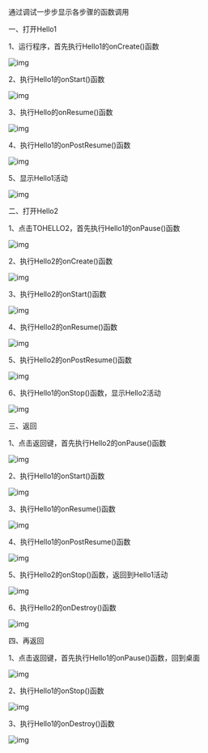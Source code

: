 通过调试一步步显示各步骤的函数调用

一、打开Hello1

1、运行程序，首先执行Hello1的onCreate()函数

![img](D:\Typora图片\wps21.jpg) 

2、执行Hello1的onStart()函数

![img](D:\Typora图片\wps22.jpg) 

3、执行Hello的onResume()函数

![img](D:\Typora图片\wps23.jpg) 

4、执行Hello1的onPostResume()函数

![img](D:\Typora图片\wps24.jpg) 

5、显示Hello1活动

![img](D:\Typora图片\wps25.jpg) 

二、打开Hello2

1、点击TOHELLO2，首先执行Hello1的onPause()函数

![img](D:\Typora图片\wps26.jpg) 

2、执行Hello2的onCreate()函数

![img](D:\Typora图片\wps27.jpg) 

3、执行Hello2的onStart()函数

![img](D:\Typora图片\wps28.jpg) 

4、执行Hello2的onResume()函数

![img](D:\Typora图片\wps29.jpg) 

5、执行Hello2的onPostResume()函数

![img](D:\Typora图片\wps30.jpg) 

6、执行Hello1的onStop()函数，显示Hello2活动

![img](D:\Typora图片\wps31.jpg) 

三、返回

1、点击返回键，首先执行Hello2的onPause()函数

![img](D:\Typora图片\wps32.jpg) 

2、执行Hello1的onStart()函数

![img](D:\Typora图片\wps33.jpg) 

3、执行Hello1的onResume()函数

![img](D:\Typora图片\wps34.jpg) 

4、执行Hello1的onPostResume()函数

![img](D:\Typora图片\wps35.jpg) 

5、执行Hello2的onStop()函数，返回到Hello1活动

![img](D:\Typora图片\wps36.jpg) 

6、执行Hello2的onDestroy()函数

![img](D:\Typora图片\wps37.jpg) 

四、再返回

1、点击返回键，首先执行Hello1的onPause()函数，回到桌面

![img](D:\Typora图片\wps38.jpg) 

2、执行Hello1的onStop()函数

![img](D:\Typora图片\wps39.jpg) 

3、执行Hello1的onDestroy()函数

![img](D:\Typora图片\wps40.jpg) 